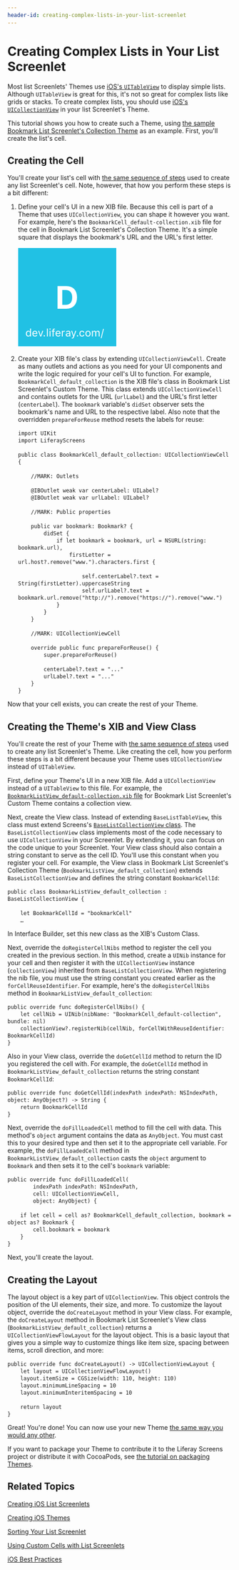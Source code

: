 ```yaml
---
header-id: creating-complex-lists-in-your-list-screenlet
---
```


# Creating Complex Lists in Your List Screenlet

Most list Screenlets' Themes use 
[iOS's `UITableView`](https://developer.apple.com/library/ios/documentation/UIKit/Reference/UITableView_Class/) 
to display simple lists. Although `UITableView` is great for this, it's not so 
great for complex lists like grids or stacks. To create complex lists, you 
should use 
[iOS's `UICollectionView`](https://developer.apple.com/reference/uikit/uicollectionview) 
in your list Screenlet's Theme. 

This tutorial shows you how to create such a Theme, using 
[the sample Bookmark List Screenlet's Collection Theme](https://github.com/liferay/liferay-screens/tree/master/ios/Samples/Bookmark/BookmarkListScreenlet/Themes/CollectionView) 
as an example. First, you'll create the list's cell. 

## Creating the Cell

You'll create your list's cell with 
[the same sequence of steps](link-to-custom-cells-tutorial) 
used to create any list Screenlet's cell. Note, however, that how you perform 
these steps is a bit different: 

1.  Define your cell's UI in a new XIB file. Because this cell is part of a Theme 
    that uses `UICollectionView`, you can shape it however you want. For example, 
    here's the `BookmarkCell_default-collection.xib` file for the cell in 
    Bookmark List Screenlet's Collection Theme. It's a simple square that 
    displays the bookmark's URL and the URL's first letter. 

    ![Figure 1: The XIB file for the cell in Bookmark List Screenlet's custom View.](../../../images/screens-ios-collectionview-cell.png)

2.  Create your XIB file's class by extending `UICollectionViewCell`. Create as 
    many outlets and actions as you need for your UI components and write the 
    logic required for your cell's UI to function. For example, 
    `BookmarkCell_default_collection` is the XIB file's class in Bookmark List 
    Screenlet's Custom Theme. This class extends `UICollectionViewCell` and 
    contains outlets for the URL (`urlLabel`) and the URL's first letter 
    (`centerLabel`). The `bookmark` variable's `didSet` observer sets the 
    bookmark's name and URL to the respective label. Also note that the 
    overridden `prepareForReuse` method resets the labels for reuse: 

        import UIKit
        import LiferayScreens

        public class BookmarkCell_default_collection: UICollectionViewCell {

            //MARK: Outlets

            @IBOutlet weak var centerLabel: UILabel?
            @IBOutlet weak var urlLabel: UILabel?

            //MARK: Public properties

            public var bookmark: Bookmark? {
                didSet {
                    if let bookmark = bookmark, url = NSURL(string: bookmark.url),
                        firstLetter = url.host?.remove("www.").characters.first {

                            self.centerLabel?.text = String(firstLetter).uppercaseString
                            self.urlLabel?.text = bookmark.url.remove("http://").remove("https://").remove("www.")
                    }
                }
            }

            //MARK: UICollectionViewCell

            override public func prepareForReuse() {
                super.prepareForReuse()

                centerLabel?.text = "..."
                urlLabel?.text = "..."
            }
        }

Now that your cell exists, you can create the rest of your Theme. 

## Creating the Theme's XIB and View Class

You'll create the rest of your Theme with 
[the same sequence of steps](/docs/7-0/tutorials/-/knowledge_base/t/creating-ios-list-screenlets#creating-the-view) 
used to create any list Screenlet's Theme. Like creating the cell, how you 
perform these steps is a bit different because your Theme uses 
`UICollectionView` instead of `UITableView`. 

First, define your Theme's UI in a new XIB file. Add a `UICollectionView` 
instead of a `UITableView` to this file. For example, the 
[`BookmarkListView_default-collection.xib` file](https://github.com/liferay/liferay-screens/blob/master/ios/Samples/Bookmark/BookmarkListScreenlet/Themes/CollectionView/BookmarkListView_default-collection.xib) 
for Bookmark List Screenlet's Custom Theme contains a collection view. 

Next, create the View class. Instead of extending `BaseListTableView`, this 
class must extend Screens's 
[`BaseListCollectionView` class](https://github.com/liferay/liferay-screens/blob/master/ios/Framework/Core/Base/BaseListScreenlet/CollectionView/BaseListCollectionView.swift). 
The `BaseListCollectionView` class implements most of the code necessary to use 
`UICollectionView` in your Screenlet. By extending it, you can focus on the code 
unique to your Screenlet. Your View class should also contain a string constant 
to serve as the cell ID. You'll use this constant when you register your cell. 
For example, the View class in Bookmark List Screenlet's Collection Theme 
(`BookmarkListView_default_collection`) extends `BaseListCollectionView` and 
defines the string constant `BookmarkCellId`: 

    public class BookmarkListView_default_collection : BaseListCollectionView {

        let BookmarkCellId = "bookmarkCell"
        …


In Interface Builder, set this new class as the XIB's Custom Class. 

Next, override the `doRegisterCellNibs` method to register the cell you created 
in the previous section. In this method, create a `UINib` instance for your cell 
and then register it with the `UICollectionView` instance (`collectionView`) 
inherited from `BaseListCollectionView`. When registering the nib file, you must 
use the string constant you created earlier as the `forCellReuseIdentifier`. For 
example, here's the `doRegisterCellNibs` method in 
`BookmarkListView_default_collection`: 

    public override func doRegisterCellNibs() {
        let cellNib = UINib(nibName: "BookmarkCell_default-collection", bundle: nil)
        collectionView?.registerNib(cellNib, forCellWithReuseIdentifier: BookmarkCellId)
    }

Also in your View class, override the `doGetCellId` method to return the ID you 
registered the cell with. For example, the `doGetCellId` method in 
`BookmarkListView_default_collection` returns the string constant 
`BookmarkCellId`: 

    public override func doGetCellId(indexPath indexPath: NSIndexPath, object: AnyObject?) -> String {
        return BookmarkCellId
    }

Next, override the `doFillLoadedCell` method to fill the cell with data. This 
method's `object` argument contains the data as `AnyObject`. You must cast this 
to your desired type and then set it to the appropriate cell variable. For 
example, the `doFillLoadedCell` method in `BookmarkListView_default_collection` 
casts the `object` argument to `Bookmark` and then sets it to the cell's 
`bookmark` variable: 

    public override func doFillLoadedCell(
            indexPath indexPath: NSIndexPath,
            cell: UICollectionViewCell,
            object: AnyObject) {

        if let cell = cell as? BookmarkCell_default_collection, bookmark = object as? Bookmark {
            cell.bookmark = bookmark
        }
    }

Next, you'll create the layout. 

## Creating the Layout

The layout object is a key part of `UICollectionView`. This object controls the 
position of the UI elements, their size, and more. To customize the layout 
object, override the `doCreateLayout` method in your View class. For example, 
the `doCreateLayout` method in Bookmark List Screenlet's View class 
(`BookmarkListView_default_collection`) returns a `UICollectionViewFlowLayout` 
for the layout object. This is a basic layout that gives you a simple way to 
customize things like item size, spacing between items, scroll direction, and 
more: 

    public override func doCreateLayout() -> UICollectionViewLayout {
        let layout = UICollectionViewFlowLayout()
        layout.itemSize = CGSize(width: 110, height: 110)
        layout.minimumLineSpacing = 10
        layout.minimumInteritemSpacing = 10

        return layout
    }

Great! You're done! You can now use your new Theme 
[the same way you would any other](/docs/7-0/tutorials/-/knowledge_base/t/using-themes-in-ios-screenlets). 

If you want to package your Theme to contribute it to the Liferay Screens 
project or distribute it with CocoaPods, see 
[the tutorial on packaging Themes](/docs/7-0/tutorials/-/knowledge_base/t/packaging-ios-themes). 

## Related Topics

[Creating iOS List Screenlets](/docs/7-0/tutorials/-/knowledge_base/t/creating-ios-list-screenlets)

[Creating iOS Themes](/docs/7-0/tutorials/-/knowledge_base/t/creating-ios-themes)

[Sorting Your List Screenlet](/docs/7-0/tutorials/-/knowledge_base/t/sorting-your-list-screenlet)

[Using Custom Cells with List Screenlets](/docs/7-0/tutorials/-/knowledge_base/t/using-custom-cells-with-list-screenlets)

[iOS Best Practices](/docs/7-0/tutorials/-/knowledge_base/t/ios-best-practices)
